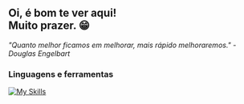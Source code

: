 ## Oi, é bom te ver aqui! <br> Muito prazer. 😁

*"Quanto melhor ficamos em melhorar, mais rápido melhoraremos." - Douglas Engelbart* <br>

### Linguagens e ferramentas
[![My Skills](https://skillicons.dev/java,postgres,postman,html,css,icons?i=js)](https://skillicons.dev)
